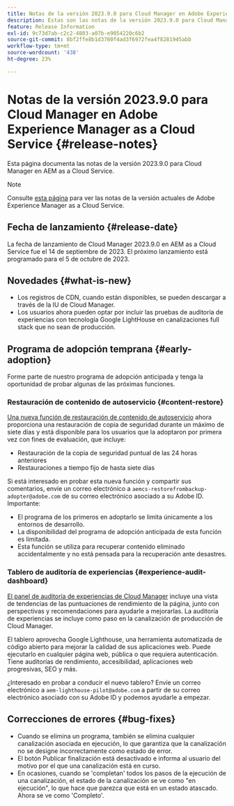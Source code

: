 ```yaml
---
title: Notas de la versión 2023.9.0 para Cloud Manager en Adobe Experience Manager as a Cloud Service
description: Estas son las notas de la versión 2023.9.0 para Cloud Manager en AEM as a Cloud Service.
feature: Release Information
exl-id: 9c73d7ab-c2c2-4803-a07b-e9054220c6b2
source-git-commit: 8bf2ffe8b1d3780f4ad3f6972fea4f8281945abb
workflow-type: tm+mt
source-wordcount: '438'
ht-degree: 23%

---
```



# Notas de la versión 2023.9.0 para Cloud Manager en Adobe Experience Manager as a Cloud Service {#release-notes}

Esta página documenta las notas de la versión 2023.9.0 para Cloud Manager en AEM as a Cloud Service.

>[!NOTE]
>
>Consulte [esta página](/help/release-notes/release-notes-cloud/release-notes-current.md) para ver las notas de la versión actuales de Adobe Experience Manager as a Cloud Service.

## Fecha de lanzamiento {#release-date}

La fecha de lanzamiento de Cloud Manager 2023.9.0 en AEM as a Cloud Service fue el 14 de septiembre de 2023. El próximo lanzamiento está programado para el 5 de octubre de 2023.

## Novedades {#what-is-new}

* Los registros de CDN, cuando están disponibles, se pueden descargar a través de la IU de Cloud Manager.
* Los usuarios ahora pueden optar por incluir las pruebas de auditoría de experiencias con tecnología Google LightHouse en canalizaciones full stack que no sean de producción.

## Programa de adopción temprana {#early-adoption}

Forme parte de nuestro programa de adopción anticipada y tenga la oportunidad de probar algunas de las próximas funciones.

### Restauración de contenido de autoservicio {#content-restore}

[Una nueva función de restauración de contenido de autoservicio](/help/operations/restore.md) ahora proporciona una restauración de copia de seguridad durante un máximo de siete días y está disponible para los usuarios que la adoptaron por primera vez con fines de evaluación, que incluye:

* Restauración de la copia de seguridad puntual de las 24 horas anteriores
* Restauraciones a tiempo fijo de hasta siete días

Si está interesado en probar esta nueva función y compartir sus comentarios, envíe un correo electrónico a `aemcs-restorefrombackup-adopter@adobe.com` de su correo electrónico asociado a su Adobe ID. Importante:

* El programa de los primeros en adoptarlo se limita únicamente a los entornos de desarrollo.
* La disponibilidad del programa de adopción anticipada de esta función es limitada.
* Esta función se utiliza para recuperar contenido eliminado accidentalmente y no está pensada para la recuperación ante desastres.

### Tablero de auditoría de experiencias {#experience-audit-dashboard}

[El panel de auditoría de experiencias de Cloud Manager](/help/implementing/cloud-manager/experience-audit-dashboard.md) incluye una vista de tendencias de las puntuaciones de rendimiento de la página, junto con perspectivas y recomendaciones para ayudarle a mejorarlas. La auditoría de experiencias se incluye como paso en la canalización de producción de Cloud Manager.

El tablero aprovecha Google Lighthouse, una herramienta automatizada de código abierto para mejorar la calidad de sus aplicaciones web. Puede ejecutarlo en cualquier página web, pública o que requiera autenticación. Tiene auditorías de rendimiento, accesibilidad, aplicaciones web progresivas, SEO y más.

¿Interesado en probar a conducir el nuevo tablero? Envíe un correo electrónico a `aem-lighthouse-pilot@adobe.com` a partir de su correo electrónico asociado con su Adobe ID y podemos ayudarle a empezar.

## Correcciones de errores {#bug-fixes}

* Cuando se elimina un programa, también se elimina cualquier canalización asociada en ejecución, lo que garantiza que la canalización no se designe incorrectamente como estado de error.
* El botón Publicar finalización está desactivado e informa al usuario del motivo por el que una canalización está en curso.
* En ocasiones, cuando se &#39;completan&#39; todos los pasos de la ejecución de una canalización, el estado de la canalización se ve como &quot;en ejecución&quot;, lo que hace que parezca que está en un estado atascado. Ahora se ve como &#39;Completo&#39;.
